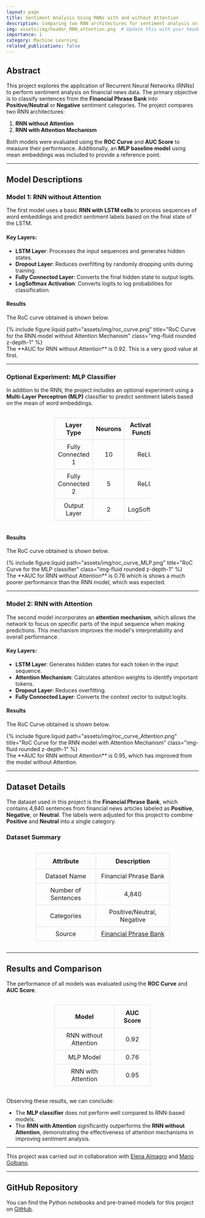 ```yaml
---
layout: page
title: Sentiment Analysis Using RNNs with and without Attention
description: Comparing two RNN architectures for sentiment analysis on financial news data.
img: assets/img/header_RNN_attention.png  # Update this with your header image path
importance: 1
category: Machine Learning
related_publications: false
---
```


## Abstract
This project explores the application of Recurrent Neural Networks (RNNs) to perform sentiment analysis on financial news data. The primary objective is to classify sentences from the **Financial Phrase Bank** into **Positive/Neutral** or **Negative** sentiment categories. The project compares two RNN architectures:

1. **RNN without Attention**
2. **RNN with Attention Mechanism**

Both models were evaluated using the **ROC Curve** and **AUC Score** to measure their performance. Additionally, an **MLP baseline model** using mean embeddings was included to provide a reference point.

---

## Model Descriptions

### Model 1: RNN without Attention
The first model uses a basic **RNN with LSTM cells** to process sequences of word embeddings and predict sentiment labels based on the final state of the LSTM.

#### Key Layers:
- **LSTM Layer**: Processes the input sequences and generates hidden states.
- **Dropout Layer**: Reduces overfitting by randomly dropping units during training.
- **Fully Connected Layer**: Converts the final hidden state to output logits.
- **LogSoftmax Activation**: Converts logits to log probabilities for classification.

#### Results
The RoC curve obtained is shown below.
<div class="row justify-content-sm-center">
    <div class="col-md-6 mt-3 mt-md-0">
        {% include figure.liquid path="assets/img/roc_curve.png" title="RoC Curve for the RNN model without Attention Mechanism" class="img-fluid rounded z-depth-1" %}
    </div>
</div>
The **AUC for RNN without Attention** is 0.92. This is a very good value at first.

---

### Optional Experiment: MLP Classifier
In addition to the RNN, the project includes an optional experiment using a **Multi-Layer Perceptron (MLP)** classifier to predict sentiment labels based on the mean of word embeddings.

<div style="display: flex; justify-content: center;">
    <table style="border-collapse: collapse; width: 50%; text-align: center;">
        <thead>
            <tr>
                <th style="border: 1px solid #ddd; padding: 8px;">Layer Type</th>
                <th style="border: 1px solid #ddd; padding: 8px;">Neurons</th>
                <th style="border: 1px solid #ddd; padding: 8px;">Activation Function</th>
            </tr>
        </thead>
        <tbody>
            <tr>
                <td style="border: 1px solid #ddd; padding: 8px;">Fully Connected 1</td>
                <td style="border: 1px solid #ddd; padding: 8px;">10</td>
                <td style="border: 1px solid #ddd; padding: 8px;">ReLU</td>
            </tr>
            <tr>
                <td style="border: 1px solid #ddd; padding: 8px;">Fully Connected 2</td>
                <td style="border: 1px solid #ddd; padding: 8px;">5</td>
                <td style="border: 1px solid #ddd; padding: 8px;">ReLU</td>
            </tr>
            <tr>
                <td style="border: 1px solid #ddd; padding: 8px;">Output Layer</td>
                <td style="border: 1px solid #ddd; padding: 8px;">2</td>
                <td style="border: 1px solid #ddd; padding: 8px;">LogSoftmax</td>
            </tr>
        </tbody>
    </table>
</div>


#### Results
The RoC curve obtained is shown below.
<div class="row justify-content-sm-center">
    <div class="col-md-6 mt-3 mt-md-0">
        {% include figure.liquid path="assets/img/roc_curve_MLP.png" title="RoC Curve for the MLP classifier" class="img-fluid rounded z-depth-1" %}
    </div>
</div>
The **AUC for RNN without Attention** is 0.76 which is shows a much poorer performance than the RNN model, which was expected. 

---

### Model 2: RNN with Attention
The second model incorporates an **attention mechanism**, which allows the network to focus on specific parts of the input sequence when making predictions. This mechanism improves the model's interpretability and overall performance.

#### Key Layers:
- **LSTM Layer**: Generates hidden states for each token in the input sequence.
- **Attention Mechanism**: Calculates attention weights to identify important tokens.
- **Dropout Layer**: Reduces overfitting.
- **Fully Connected Layer**: Converts the context vector to output logits.


#### Results
The RoC Curve obtained is shown below.
<div class="row justify-content-sm-center">
    <div class="col-md-6 mt-3 mt-md-0">
        {% include figure.liquid path="assets/img/roc_curve_Attention.png" title="RoC Curve for the RNN model with Attention Mechanism" class="img-fluid rounded z-depth-1" %}
    </div>
</div>
The **AUC for RNN without Attention** is 0.95, which has improved from the model without Attention.

---

## Dataset Details
The dataset used in this project is the **Financial Phrase Bank**, which contains 4,840 sentences from financial news articles labeled as **Positive**, **Negative**, or **Neutral**. The labels were adjusted for this project to combine **Positive** and **Neutral** into a single category.

### Dataset Summary
<div style="display: flex; justify-content: center;">
    <table style="border-collapse: collapse; width: 70%; text-align: center;">
        <thead>
            <tr>
                <th style="border: 1px solid #ddd; padding: 10px;"><strong>Attribute</strong></th>
                <th style="border: 1px solid #ddd; padding: 10px;"><strong>Description</strong></th>
            </tr>
        </thead>
        <tbody>
            <tr>
                <td style="border: 1px solid #ddd; padding: 8px;">Dataset Name</td>
                <td style="border: 1px solid #ddd; padding: 8px;">Financial Phrase Bank</td>
            </tr>
            <tr>
                <td style="border: 1px solid #ddd; padding: 8px;">Number of Sentences</td>
                <td style="border: 1px solid #ddd; padding: 8px;">4,840</td>
            </tr>
            <tr>
                <td style="border: 1px solid #ddd; padding: 8px;">Categories</td>
                <td style="border: 1px solid #ddd; padding: 8px;">Positive/Neutral, Negative</td>
            </tr>
            <tr>
                <td style="border: 1px solid #ddd; padding: 8px;">Source</td>
                <td style="border: 1px solid #ddd; padding: 8px;">
                    <a href="https://www.researchgate.net/profile/Pekka-Malo/publication/251231364_FinancialPhraseBank-v10/data/0c96051eee4fb1d56e000000/FinancialPhraseBank-v10.zip" target="_blank">
                        Financial Phrase Bank
                    </a>
                </td>
            </tr>
        </tbody>
    </table>
</div>


---

## Results and Comparison
The performance of all models was evaluated using the **ROC Curve** and **AUC Score**.

<div style="display: flex; justify-content: center;">
    <table style="border-collapse: collapse; width: 50%; text-align: center;">
        <thead>
            <tr>
                <th style="border: 1px solid #ddd; padding: 10px;">Model</th>
                <th style="border: 1px solid #ddd; padding: 10px;">AUC Score</th>
            </tr>
        </thead>
        <tbody>
            <tr>
                <td style="border: 1px solid #ddd; padding: 8px;">RNN without Attention</td>
                <td style="border: 1px solid #ddd; padding: 8px;">0.92</td>
            </tr>
            <tr>
                <td style="border: 1px solid #ddd; padding: 8px;">MLP Model</td>
                <td style="border: 1px solid #ddd; padding: 8px;">0.76</td>
            </tr>
            <tr>
                <td style="border: 1px solid #ddd; padding: 8px;">RNN with Attention</td>
                <td style="border: 1px solid #ddd; padding: 8px;">0.95</td>
            </tr>
        </tbody>
    </table>
</div>


Observing these results, we can conclude:

- The **MLP classifier** does not perform well compared to RNN-based models.
- The **RNN with Attention** significantly outperforms the **RNN without Attention**, demonstrating the effectiveness of attention mechanisms in improving sentiment analysis.

---
This project was carried out in collaboration with [Elena Almagro](https://www.linkedin.com/in/elena-almagro-azor-a06942217/) and [Mario Golbano](https://www.linkedin.com/in/mario-golbano-corzo/).

---

## GitHub Repository
You can find the Python notebooks and pre-trained models for this project on [GitHub](https://github.com/mariogolbano/RNN_setiment_analysis_with_Attention).
